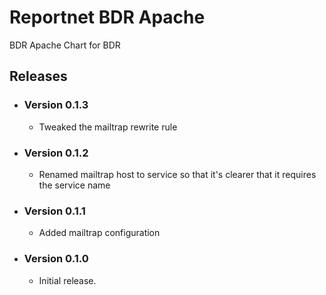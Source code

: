 # Reportnet BDR Apache

BDR Apache Chart for BDR

## Releases

- ### Version 0.1.3
  - Tweaked the mailtrap rewrite rule

- ### Version 0.1.2
  - Renamed mailtrap host to service so that it's clearer that it requires the service name

- ### Version 0.1.1
  - Added mailtrap configuration

- ### Version 0.1.0
  - Initial release.
